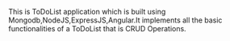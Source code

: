 This is ToDoList application which is built using Mongodb,NodeJS,ExpressJS,Angular.It implements all the basic functionalities of a ToDoList that is CRUD Operations.
